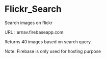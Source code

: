 # Flickr_Search
Search images on flickr

URL : arnav.firebaseapp.com

Returns 40 images based on search query.

Note: Firebase is only used for hosting purpose
